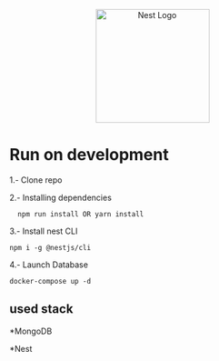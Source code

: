 <p align="center">
  <a href="http://nestjs.com/" target="blank"><img src="https://nestjs.com/img/logo-small.svg" width="200" alt="Nest Logo" /></a>
</p>

# Run on development 

1.- Clone repo

2.- Installing dependencies 
```
  npm run install OR yarn install
```
3.- Install nest CLI
```
npm i -g @nestjs/cli
```
4.- Launch Database

```
docker-compose up -d
```
## used stack
*MongoDB

*Nest
